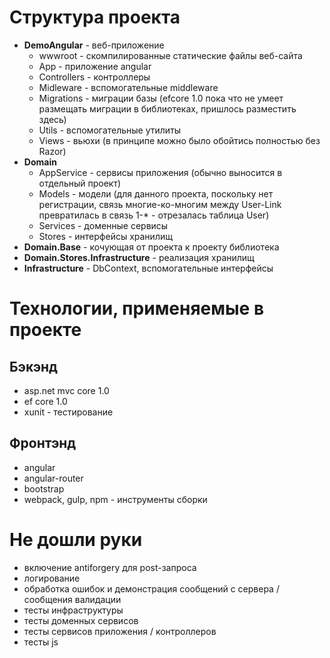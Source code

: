 # Структура проекта
* **DemoAngular** - веб-приложение
  * wwwroot - скомпилированные статические файлы веб-сайта
  * App - приложение angular
  * Controllers - контроллеры
  * Midleware - вспомогательные middleware
  * Migrations - миграции базы (efcore 1.0 пока что не умеет размещать миграции в библиотеках, пришлось разместить здесь)
  * Utils - вспомогательные утилиты
  * Views - вьюхи (в принципе можно было обойтись полностью без Razor)
* **Domain**
  * AppService - сервисы приложения (обычно выносится в отдельный проект)
  * Models - модели (для данного проекта, поскольку нет регистрации, связь многие-ко-многим между User-Link превратилась в связь 1-* - отрезалась таблица User)
  * Services - доменные сервисы
  * Stores - интерфейсы хранилищ
* **Domain.Base** - кочующая от проекта к проекту библиотека
* **Domain.Stores.Infrastructure** - реализация хранилищ
* **Infrastructure** - DbContext, вспомогательные интерфейсы

# Технологии, применяемые в проекте
## Бэкэнд ##
* asp.net mvc core 1.0
* ef core 1.0
* xunit - тестирование

## Фронтэнд ##
* angular
* angular-router
* bootstrap
* webpack, gulp, npm - инструменты сборки

# Не дошли руки
* включение antiforgery для post-запроса
* логирование
* обработка ошибок и демонстрация сообщений с сервера / сообщения валидации
* тесты инфраструктуры
* тесты доменных сервисов
* тесты сервисов приложения / контроллеров
* тесты js
